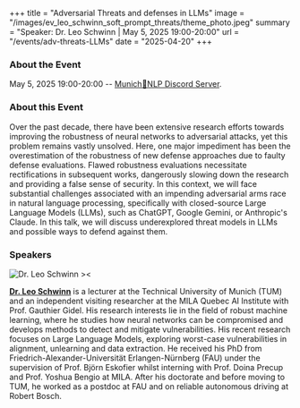 +++
title = "Adversarial Threats and defenses in LLMs"
image = "/images/ev_leo_schwinn_soft_prompt_threats/theme_photo.jpeg"
summary = "Speaker: Dr. Leo Schwinn | May 5, 2025 19:00-20:00"
url = "/events/adv-threats-LLMs"
date = "2025-04-20"
+++


<!-- ![Online Event | Adversarial Threats and defenses in LLMs ><](/images/ev_leo_schwinn_soft_prompt_threats/theme_photo.jpeg) -->


### About the Event
May 5, 2025 19:00-20:00 -- [Munich🥨NLP Discord Server](https://discord.gg/qEcmhgGu43?event=1350783674173493279).



### About this Event

Over the past decade, there have been extensive research efforts towards improving the robustness of neural networks to adversarial attacks, yet this problem remains vastly unsolved. Here, one major impediment has been the overestimation of the robustness of new defense approaches due to faulty defense evaluations. Flawed robustness evaluations necessitate rectifications in subsequent works, dangerously slowing down the research and providing a false sense of security. In this context, we will face substantial challenges associated with an impending adversarial arms race in natural language processing, specifically with closed-source Large Language Models (LLMs), such as ChatGPT, Google Gemini, or Anthropic's Claude. In this talk, we will discuss underexplored threat models in LLMs and possible ways to defend against them.



### Speakers

![Dr. Leo Schwinn ><](https://media.licdn.com/dms/image/v2/C4D03AQGCRP2ZbvhnIw/profile-displayphoto-shrink_200_200/profile-displayphoto-shrink_200_200/0/1652983298831?e=1747267200&v=beta&t=tdseUDcSuezhWpfoOe8pDSmIqhc62csWdWQXedKdnCI)

[**Dr. Leo Schwinn**](https://schwinnl.github.io/) is a lecturer at the Technical University of Munich (TUM) and an independent visiting researcher at the MILA Quebec AI Institute with Prof. Gauthier Gidel. His research interests lie in the field of robust machine learning, where he studies how neural networks can be compromised and develops methods to detect and mitigate vulnerabilities. His recent research focuses on Large Language Models, exploring worst-case vulnerabilities in alignment, unlearning and data extraction. He received his PhD from Friedrich-Alexander-Universität Erlangen-Nürnberg (FAU) under the supervision of Prof. Björn Eskofier whilst interning with Prof. Doina Precup and Prof. Yoshua Bengio at MILA. After his doctorate and before moving to TUM, he worked as a postdoc at FAU and on reliable autonomous driving at Robert Bosch.
